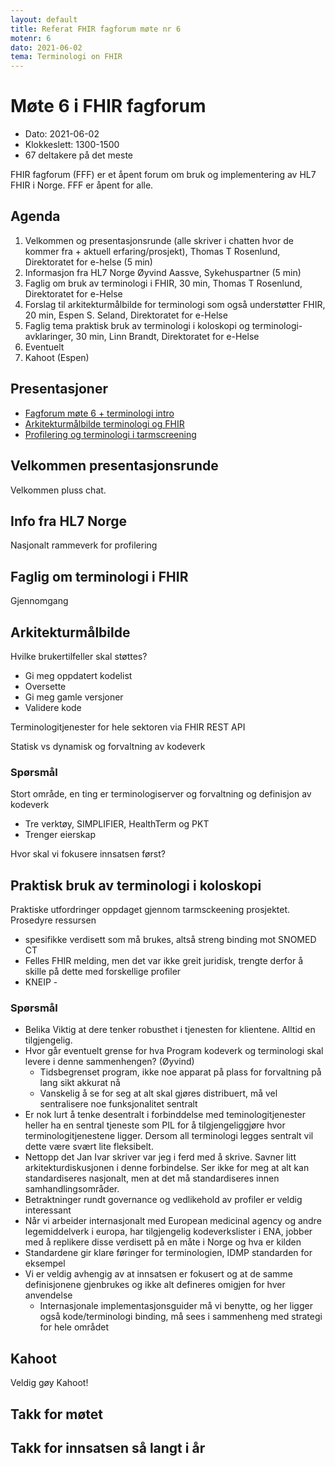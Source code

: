 ```yaml
---
layout: default
title: Referat FHIR fagforum møte nr 6
motenr: 6
dato: 2021-06-02
tema: Terminologi on FHIR
---
```


# Møte 6 i FHIR fagforum

* Dato: 2021-06-02
* Klokkeslett: 1300-1500
* 67 deltakere på det meste

FHIR fagforum (FFF) er et åpent forum om bruk og implementering av HL7 FHIR i Norge. FFF er åpent for alle.

## Agenda

1. Velkommen og presentasjonsrunde (alle skriver i chatten hvor de kommer fra + aktuell erfaring/prosjekt), Thomas T Rosenlund, Direktoratet for e-helse (5 min)
1. Informasjon fra HL7 Norge Øyvind Aassve, Sykehuspartner (5 min)
1. Faglig om bruk av terminologi i FHIR, 30 min, Thomas T Rosenlund, Direktoratet for e-Helse
1. Forslag til arkitekturmålbilde for terminologi som også understøtter FHIR, 20 min, Espen S. Seland, Direktoratet for e-Helse
1. Faglig tema praktisk bruk av terminologi i koloskopi og terminologi-avklaringer, 30 min, Linn Brandt, Direktoratet for e-Helse
1. Eventuelt
1. Kahoot (Espen)

## Presentasjoner

* [Fagforum møte 6 + terminologi intro](../docs/FHIR-faglig-forum/presentasjon/2021-06-02-FHIR-fagforum-terminologi.pdf)
* [Arkitekturmålbilde terminologi og FHIR](../docs/FHIR-faglig-forum/presentasjon/2021-06-02-FFF-Arkitektur_terminologi.pdf)
* [Profilering og terminologi i tarmscreening](../docs/FHIR-faglig-forum/presentasjon/FHIR-profilering-og-terminologi-Juni-2021.pdf)

## Velkommen presentasjonsrunde

Velkommen pluss chat.

## Info fra HL7 Norge

Nasjonalt rammeverk for profilering

## Faglig om terminologi i FHIR

Gjennomgang

## Arkitekturmålbilde

Hvilke brukertilfeller skal støttes?

* Gi meg oppdatert kodelist
* Oversette
* Gi meg gamle versjoner
* Validere kode

Terminologitjenester for hele sektoren via FHIR REST API

Statisk vs dynamisk og forvaltning av kodeverk

### Spørsmål

Stort område, en ting er terminologiserver og forvaltning og definisjon av kodeverk
* Tre verktøy, SIMPLIFIER, HealthTerm og PKT
* Trenger eierskap

Hvor skal vi fokusere innsatsen først?

## Praktisk bruk av terminologi i koloskopi

Praktiske utfordringer oppdaget gjennom tarmsckeening prosjektet.
Prosedyre ressursen
* spesifikke verdisett som må brukes, altså streng binding mot SNOMED CT
* Felles FHIR melding, men det var ikke greit juridisk, trengte derfor å skille på dette med forskellige profiler
* KNEIP - 

### Spørsmål

* Belika Viktig at dere tenker robusthet i tjenesten for klientene. Alltid en tilgjengelig.
* Hvor går eventuelt grense for hva Program kodeverk og terminologi skal levere i denne sammenhengen? (Øyvind)
  * Tidsbegrenset program, ikke noe apparat på plass for forvaltning på lang sikt akkurat nå
  * Vanskelig å se for seg at alt skal gjøres distribuert, må vel sentralisere noe funksjonalitet sentralt
* Er nok lurt å tenke desentralt i forbinddelse med teminologitjenester heller ha en sentral tjeneste som PIL for å tilgjengeliggjøre hvor terminologitjenestene ligger. Dersom all terminologi legges sentralt vil dette være svært lite fleksibelt.
* Nettopp det Jan Ivar skriver var jeg i ferd med å skrive. Savner litt arkitekturdiskusjonen i denne forbindelse. Ser ikke for meg at alt kan standardiseres nasjonalt, men at det må standardiseres innen samhandlingsområder.
* Betraktninger rundt governance og vedlikehold av profiler er veldig interessant
* Når vi arbeider internasjonalt med European medicinal agency og andre legemiddelverk i europa, har tilgjengelig kodeverkslister i ENA, jobber med å replikere disse verdisett på en måte i Norge og hva er kilden
* Standardene gir klare føringer for terminologien, IDMP standarden for eksempel
* Vi er veldig avhengig av at innsatsen er fokusert og at de samme definisjonene gjenbrukes og ikke alt defineres omigjen for hver anvendelse
  * Internasjonale implementasjonsguider må vi benytte, og her ligger også kode/terminologi binding, må sees i sammenheng med strategi for hele området

## Kahoot

Veldig gøy Kahoot!

## Takk for møtet 

## Takk for innsatsen så langt i år